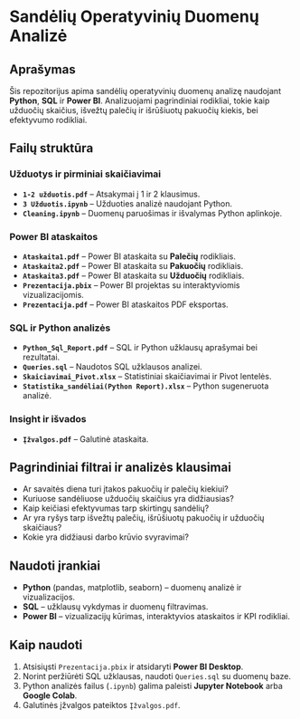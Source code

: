 # Sandėlių Operatyvinių Duomenų Analizė

## Aprašymas
Šis repozitorijus apima sandėlių operatyvinių duomenų analizę naudojant **Python**, **SQL** ir **Power BI**. Analizuojami pagrindiniai rodikliai, tokie kaip užduočių skaičius, išvežtų palečių ir išrūšiuotų pakuočių kiekis, bei efektyvumo rodikliai.

## Failų struktūra

### Užduotys ir pirminiai skaičiavimai
- **`1-2 užduotis.pdf`** – Atsakymai į 1 ir 2 klausimus.
- **`3 Užduotis.ipynb`** – Užduoties analizė naudojant Python.
- **`Cleaning.ipynb`** – Duomenų paruošimas ir išvalymas Python aplinkoje.

### Power BI ataskaitos
- **`Ataskaita1.pdf`** – Power BI ataskaita su **Palečių** rodikliais.
- **`Ataskaita2.pdf`** – Power BI ataskaita su **Pakuočių** rodikliais.
- **`Ataskaita3.pdf`** – Power BI ataskaita su **Užduočių** rodikliais.
- **`Prezentacija.pbix`** – Power BI projektas su interaktyviomis vizualizacijomis.
- **`Prezentacija.pdf`** – Power BI ataskaitos PDF eksportas.

### SQL ir Python analizės
- **`Python_Sql_Report.pdf`** – SQL ir Python užklausų aprašymai bei rezultatai.
- **`Queries.sql`** – Naudotos SQL užklausos analizei.
- **`Skaiciavimai_Pivot.xlsx`** – Statistiniai skaičiavimai ir Pivot lentelės.
- **`Statistika_sandėliai(Python Report).xlsx`** – Python sugeneruota analizė.

### Insight ir išvados
- **`Įžvalgos.pdf`** – Galutinė ataskaita.

## Pagrindiniai filtrai ir analizės klausimai
- Ar savaitės diena turi įtakos pakuočių ir palečių kiekiui?
- Kuriuose sandėliuose užduočių skaičius yra didžiausias?
- Kaip keičiasi efektyvumas tarp skirtingų sandėlių?
- Ar yra ryšys tarp išvežtų palečių, išrūšiuotų pakuočių ir užduočių skaičiaus?
- Kokie yra didžiausi darbo krūvio svyravimai?

## Naudoti įrankiai
- **Python** (pandas, matplotlib, seaborn) – duomenų analizė ir vizualizacijos.
- **SQL** – užklausų vykdymas ir duomenų filtravimas.
- **Power BI** – vizualizacijų kūrimas, interaktyvios ataskaitos ir KPI rodikliai.

## Kaip naudoti
1. Atsisiųsti `Prezentacija.pbix` ir atsidaryti **Power BI Desktop**.
2. Norint peržiūrėti SQL užklausas, naudoti `Queries.sql` su duomenų baze.
3. Python analizės failus (`.ipynb`) galima paleisti **Jupyter Notebook** arba **Google Colab**.
4. Galutinės įžvalgos pateiktos `Įžvalgos.pdf`.
